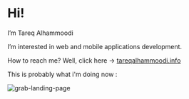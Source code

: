 # Hi! 

I’m Tareq Alhammoodi

I’m interested in web and mobile applications development.

How to reach me? Well, click here  ->  [tareqalhammoodi.info](https://tareqalhammoodi.info/)

<!---
Tariq2000MF/Tariq2000MF is a ✨ special ✨ repository because its `README.md` (this file) appears on your GitHub profile.
You can click the Preview link to take a look at your changes.
--->


This is probably what i'm doing now :

![grab-landing-page](https://user-images.githubusercontent.com/44919941/228534361-5c624d51-1265-443b-a1f0-334a36067c13.gif)
